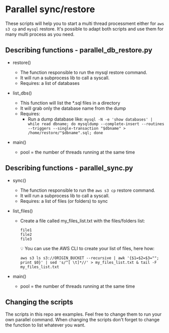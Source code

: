 # Parallel sync/restore

These scripts will help you to start a multi thread processment either for `aws s3 cp` and `mysql` restore. It's possible to adapt both scripts and use them for many multi process as you need.

## Describing functions - parallel_db_restore.py

- restore()
    - The function responsible to run the mysql restore command.
    - It will run a subprocess lib to call a syscall.
    - Requires: a list of databases

- list_dbs()
    - This function will list the *.sql files in a directory 
    - It will grab only the database name from the dump
    - Requires:
        - Run a dump database like: `mysql -N -e 'show databases' | while read dbname; do mysqldump --complete-insert --routines --triggers --single-transaction "$dbname" > /home/restore/"$dbname".sql; done`

- main()
    - pool = the number of threads running at the same time

## Describing functions - parallel_sync.py

- sync()
    - The function responsible to run the `aws s3 cp` restore command.
    - It will run a subprocess lib to call a syscall.
    - Requires: a list of files (or folders) to sync

- list_files()
    - Create a file called my_files_list.txt with the files/folders list:
        ```
        file1
        file2
        file3
        ```
        💡 You can use the AWS CLI to create your list of files, here how:

        ```
        aws s3 ls s3://ORIGIN_BUCKET --recursive | awk '{$1=$2=$3=""; print $0}' | sed 's/^[ \t]*//' > my_files_list.txt & tail -F my_files_list.txt
        ```

- main()
    - pool = the number of threads running at the same time

## Changing the scripts

The scripts in this repo are examples. Feel free to change them to run your own parallel command. When changing the scripts don't forget to change the function to list whatever you want. 

